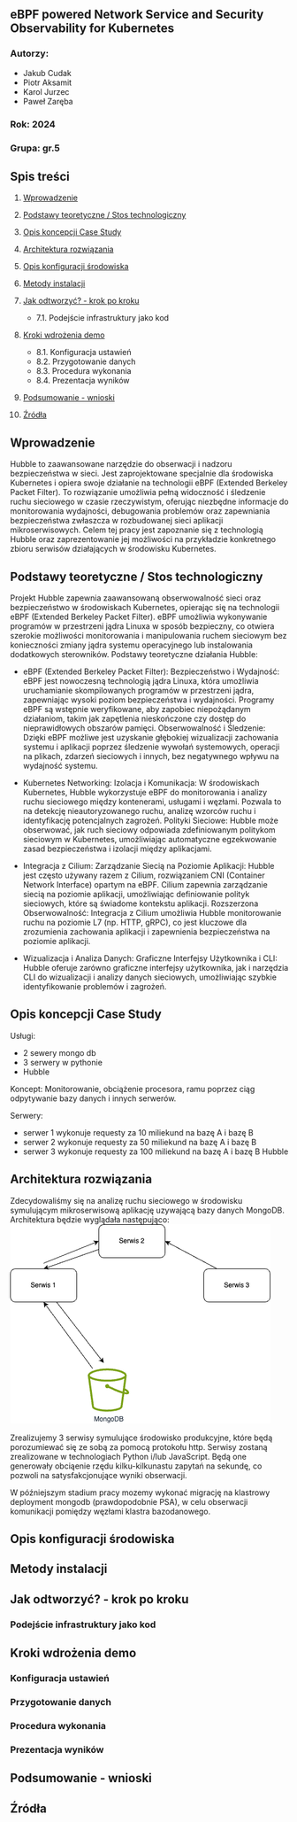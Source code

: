 

## eBPF powered Network Service and Security Observability for Kubernetes

### Autorzy:

- Jakub Cudak
- Piotr Aksamit
- Karol Jurzec
- Paweł Zaręba

### Rok: 2024
### Grupa: gr.5

## Spis treści

1. [Wprowadzenie](#wprowadzenie)
2. [Podstawy teoretyczne / Stos technologiczny](#podstawy-teoretyczne--stos-technologiczny)
3. [Opis koncepcji Case Study](#opis-koncepcji-case-study)




4. [Architektura rozwiązania](#architektura-rozwiązania)
5. [Opis konfiguracji środowiska](#opis-konfiguracji-środowiska)
6. [Metody instalacji](#metody-instalacji)
7. [Jak odtworzyć? - krok po kroku](#jak-odtworzyć---krok-po-kroku)
    - 7.1. Podejście infrastruktury jako kod
8. [Kroki wdrożenia demo](#kroki-wdrożenia-demo)
    - 8.1. Konfiguracja ustawień
    - 8.2. Przygotowanie danych
    - 8.3. Procedura wykonania
    - 8.4. Prezentacja wyników
9. [Podsumowanie - wnioski](#podsumowanie---wnioski)
10. [Źródła](#źródła)

## Wprowadzenie

Hubble to zaawansowane narzędzie do obserwacji i nadzoru bezpieczeństwa w sieci. Jest zaprojektowane specjalnie dla
środowiska Kubernetes i opiera swoje działanie na technologii eBPF (Extended Berkeley Packet Filter). To rozwiązanie
umożliwia pełną widoczność i śledzenie ruchu sieciowego w czasie rzeczywistym, oferując niezbędne informacje do
monitorowania wydajności, debugowania problemów oraz zapewniania bezpieczeństwa zwłaszcza w rozbudowanej sieci aplikacji
mikroserwisowych. Celem tej pracy jest zapoznanie się z technologią Hubble oraz zaprezentowanie jej możliwości na
przykładzie konkretnego zbioru serwisów działających w środowisku Kubernetes.

## Podstawy teoretyczne / Stos technologiczny
Projekt Hubble zapewnia zaawansowaną obserwowalność sieci oraz bezpieczeństwo w środowiskach Kubernetes, opierając się na technologii eBPF (Extended Berkeley Packet Filter). eBPF umożliwia wykonywanie programów w przestrzeni jądra Linuxa w sposób bezpieczny, co otwiera szerokie możliwości monitorowania i manipulowania ruchem sieciowym bez konieczności zmiany jądra systemu operacyjnego lub instalowania dodatkowych sterowników.
Podstawy teoretyczne działania Hubble:

- eBPF (Extended Berkeley Packet Filter):
        Bezpieczeństwo i Wydajność: eBPF jest nowoczesną technologią jądra Linuxa, która umożliwia uruchamianie skompilowanych programów w przestrzeni jądra, zapewniając wysoki poziom bezpieczeństwa i wydajności. Programy eBPF są wstępnie weryfikowane, aby zapobiec niepożądanym działaniom, takim jak zapętlenia nieskończone czy dostęp do nieprawidłowych obszarów pamięci.
        Obserwowalność i Śledzenie: Dzięki eBPF możliwe jest uzyskanie głębokiej wizualizacji zachowania systemu i aplikacji poprzez śledzenie wywołań systemowych, operacji na plikach, zdarzeń sieciowych i innych, bez negatywnego wpływu na wydajność systemu.
- Kubernetes Networking:
        Izolacja i Komunikacja: W środowiskach Kubernetes, Hubble wykorzystuje eBPF do monitorowania i analizy ruchu sieciowego między kontenerami, usługami i węzłami. Pozwala to na detekcję nieautoryzowanego ruchu, analizę wzorców ruchu i identyfikację potencjalnych zagrożeń.
        Polityki Sieciowe: Hubble może obserwować, jak ruch sieciowy odpowiada zdefiniowanym politykom sieciowym w Kubernetes, umożliwiając automatyczne egzekwowanie zasad bezpieczeństwa i izolacji między aplikacjami.

- Integracja z Cilium:
        Zarządzanie Siecią na Poziomie Aplikacji: Hubble jest często używany razem z Cilium, rozwiązaniem CNI (Container Network Interface) opartym na eBPF. Cilium zapewnia zarządzanie siecią na poziomie aplikacji, umożliwiając definiowanie polityk sieciowych, które są świadome kontekstu aplikacji.
        Rozszerzona Obserwowalność: Integracja z Cilium umożliwia Hubble monitorowanie ruchu na poziomie L7 (np. HTTP, gRPC), co jest kluczowe dla zrozumienia zachowania aplikacji i zapewnienia bezpieczeństwa na poziomie aplikacji.

- Wizualizacja i Analiza Danych:
        Graficzne Interfejsy Użytkownika i CLI: Hubble oferuje zarówno graficzne interfejsy użytkownika, jak i narzędzia CLI do wizualizacji i analizy danych sieciowych, umożliwiając szybkie identyfikowanie problemów i zagrożeń.
## Opis koncepcji Case Study

Usługi:
- 2 sewery mongo db
- 3 serwery w pythonie 
- Hubble 

Koncept:
Monitorowanie, obciążenie procesora, ramu poprzez ciąg odpytywanie bazy danych i innych serwerów. 

Serwery:
- serwer 1 wykonuje requesty za 10 miliekund na bazę A i bazę B 
- serwer 2 wykonuje requesty za 50 miliekund na bazę A i bazę B 
- serwer 3 wykonuje requesty za 100 miliekund na bazę A i bazę B Hubble

## Architektura rozwiązania

Zdecydowaliśmy się na analizę ruchu sieciowego w środowisku symulującym mikroserwisową aplikację uzywającą bazy danych MongoDB.
Architektura będzie wyglądała następująco:
![architecture](img/arch_overview.png)

Zrealizujemy 3 serwisy symulujące środowisko produkcyjne, które będą porozumiewać się ze sobą za pomocą protokołu http.
Serwisy zostaną zrealizowane w technologiach Python i/lub JavaScript.
Będą one generowały obciąenie rzędu kilku-kilkunastu zapytań na sekundę,
co pozwoli na satysfakcjonujące wyniki obserwacji.

W późniejszym stadium pracy mozemy wykonać migrację na klastrowy deployment mongodb (prawdopodobnie PSA),
w celu obserwacji komunikacji pomiędzy węzłami klastra bazodanowego.

## Opis konfiguracji środowiska

## Metody instalacji

## Jak odtworzyć? - krok po kroku

### Podejście infrastruktury jako kod

## Kroki wdrożenia demo

### Konfiguracja ustawień

### Przygotowanie danych

### Procedura wykonania

### Prezentacja wyników

## Podsumowanie - wnioski

## Źródła
